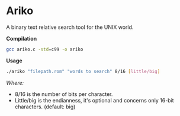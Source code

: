 Ariko
=====

A binary text relative search tool for the UNIX world.

__Compilation__ 
```bash
gcc ariko.c -std=c99 -o ariko
```

__Usage__
```bash
./ariko "filepath.rom" "words to search" 8/16 [little/big]
```

*Where:*
* 8/16 is the number of bits per character. 
* Little/big is the endianness, it's optional and concerns only 16-bit characters. (default: big)
